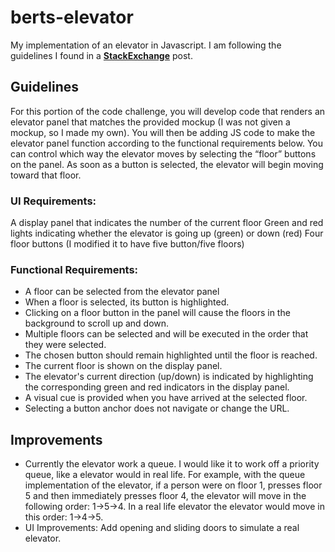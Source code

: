 # berts-elevator
My implementation of an elevator in Javascript. I am following the guidelines I found in a [**StackExchange**](http://codereview.stackexchange.com/questions/75303/elevator-program-code-challenge) post.

## Guidelines

For this portion of the code challenge, you will develop code that renders an elevator panel that matches the provided mockup (I was not given a mockup, so I made my own). You will then be adding JS code to make the elevator panel function according to the functional requirements below. You can control which way the elevator moves by selecting the “floor” buttons on the panel. As soon as a button is selected, the elevator will begin moving toward that floor.

### UI Requirements:

A display panel that indicates the number of the current floor Green and red lights indicating whether the elevator is going up (green) or down (red) Four floor buttons (I modified it to have five button/five floors)

### Functional Requirements:

- A floor can be selected from the elevator panel
- When a floor is selected, its button is highlighted.
- Clicking on a floor button in the panel will cause the floors in the background to scroll up and down.
- Multiple floors can be selected and will be executed in the order that they were selected.
- The chosen button should remain highlighted until the floor is reached.
- The current floor is shown on the display panel.
- The elevator's current direction (up/down) is indicated by highlighting the corresponding green and red indicators in the display panel.
- A visual cue is provided when you have arrived at the selected floor.
- Selecting a button anchor does not navigate or change the URL.

## Improvements
- Currently the elevator work a queue. I would like it to work off a priority queue, like a elevator would in real life. For example, with the queue implementation of the elevator, if a person were on floor 1, presses floor 5 and then immediately presses floor 4, the elevator will move in the following order: 1->5->4. In a real life elevator the elevator would move in this order: 1->4->5.
- UI Improvements: Add opening and sliding doors to simulate a real elevator.
